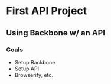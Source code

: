 # First API Project
## Using Backbone w/ an API
### Goals

- Setup Backbone
- Setup API
- Browserify, etc.
